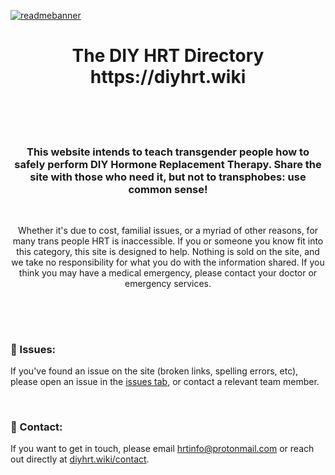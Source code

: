 [![readmebanner](https://raw.githubusercontent.com/diyhrt/diyhrt.github.io/main/images/readmebanner.png)](diyhrt.wiki/)
<h1 align="center">The DIY HRT Directory </br> https://diyhrt.wiki
<br/><br/></h1>

<br/>
<h3 align="center">This website intends to teach transgender people how to safely perform DIY Hormone Replacement Therapy. Share the site with those who need it, but not to transphobes: use common sense!</h3>
<br/>
<p align="center">
Whether it's due to cost, familial issues, or a myriad of other reasons, for many trans people HRT is inaccessible. If you or someone you know fit into this category, this site is designed to help. Nothing is sold on the site, and we take no responsibility for what you do with the information shared. If you think you may have a medical emergency, please contact your doctor or emergency services.<br/><br/></p>

##

<br/>

### 🤕 Issues:
If you've found an issue on the site (broken links, spelling errors, etc), please open an issue in the [issues tab](https://github.com/diyhrt/diyhrt.github.io/issues), or contact a relevant team member.

<br/>

### 💌 Contact:
If you want to get in touch, please email [hrtinfo@protonmail.com](mailto:hrtinfo@protonmail.com) or reach out directly at [diyhrt.wiki/contact](https://diyhrt.wiki/contact).



